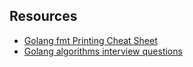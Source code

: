## Resources

* [Golang fmt Printing Cheat Sheet](printf-cheatsheet.pdf)
* [Golang algorithms interview questions](https://github.com/shomali11/go-interview)